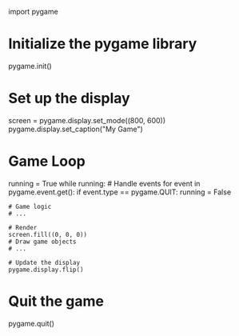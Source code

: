 import pygame

# Initialize the pygame library
pygame.init()

# Set up the display
screen = pygame.display.set_mode((800, 600))
pygame.display.set_caption("My Game")

# Game Loop
running = True
while running:
    # Handle events
    for event in pygame.event.get():
        if event.type == pygame.QUIT:
            running = False
    
    # Game logic
    # ...

    # Render
    screen.fill((0, 0, 0))
    # Draw game objects
    # ...

    # Update the display
    pygame.display.flip()

# Quit the game
pygame.quit()

